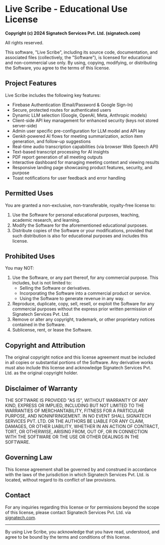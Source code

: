 # Live Scribe - Educational Use License

**Copyright (c) 2024 Signatech Services Pvt. Ltd. (signatech.com)**

All rights reserved.

This software, "Live Scribe", including its source code, documentation, and associated files (collectively, the "Software"), is licensed for educational and non-commercial use only. By using, copying, modifying, or distributing the Software, you agree to the terms of this license.

## Project Features

Live Scribe includes the following key features:
- Firebase Authentication (Email/Password & Google Sign-In)
- Secure, protected routes for authenticated users
- Dynamic LLM selection (Google, OpenAI, Meta, Anthropic models)
- Client-side API key management for enhanced security (keys not stored server-side)
- Admin user specific pre-configuration for LLM model and API key
- Genkit-powered AI flows for meeting summarization, action item generation, and follow-up suggestions
- Real-time audio transcription capabilities (via browser Web Speech API)
- Text-based transcript processing for AI insights
- PDF report generation of all meeting outputs
- Interactive dashboard for managing meeting context and viewing results
- Responsive landing page showcasing product features, security, and purpose
- Toast notifications for user feedback and error handling

## Permitted Uses

You are granted a non-exclusive, non-transferable, royalty-free license to:
1.  Use the Software for personal educational purposes, teaching, academic research, and learning.
2.  Modify the Software for the aforementioned educational purposes.
3.  Distribute copies of the Software or your modifications, provided that such distribution is also for educational purposes and includes this license.

## Prohibited Uses

You may NOT:
1.  Use the Software, or any part thereof, for any commercial purpose. This includes, but is not limited to:
    *   Selling the Software or derivatives.
    *   Incorporating the Software into a commercial product or service.
    *   Using the Software to generate revenue in any way.
2.  Reproduce, duplicate, copy, sell, resell, or exploit the Software for any commercial purposes without the express prior written permission of Signatech Services Pvt. Ltd.
3.  Remove or alter any copyright, trademark, or other proprietary notices contained in the Software.
4.  Sublicense, rent, or lease the Software.

## Copyright and Attribution

The original copyright notice and this license agreement must be included in all copies or substantial portions of the Software. Any derivative works must also include this license and acknowledge Signatech Services Pvt. Ltd. as the original copyright holder.

## Disclaimer of Warranty

THE SOFTWARE IS PROVIDED "AS IS", WITHOUT WARRANTY OF ANY KIND, EXPRESS OR IMPLIED, INCLUDING BUT NOT LIMITED TO THE WARRANTIES OF MERCHANTABILITY, FITNESS FOR A PARTICULAR PURPOSE, AND NONINFRINGEMENT. IN NO EVENT SHALL SIGNATECH SERVICES PVT. LTD. OR THE AUTHORS BE LIABLE FOR ANY CLAIM, DAMAGES, OR OTHER LIABILITY, WHETHER IN AN ACTION OF CONTRACT, TORT, OR OTHERWISE, ARISING FROM, OUT OF, OR IN CONNECTION WITH THE SOFTWARE OR THE USE OR OTHER DEALINGS IN THE SOFTWARE.

## Governing Law

This license agreement shall be governed by and construed in accordance with the laws of the jurisdiction in which Signatech Services Pvt. Ltd. is located, without regard to its conflict of law provisions.

## Contact

For any inquiries regarding this license or for permissions beyond the scope of this license, please contact Signatech Services Pvt. Ltd. via [signatech.com](https://www.signatech.com).

---

By using Live Scribe, you acknowledge that you have read, understood, and agree to be bound by the terms and conditions of this license.
